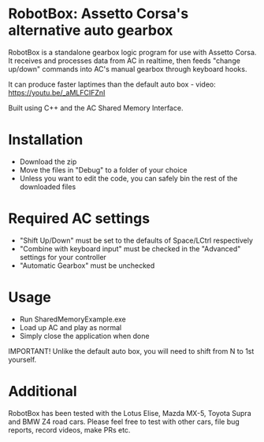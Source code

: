 # RobotBox: Assetto Corsa's alternative auto gearbox

RobotBox is a standalone gearbox logic program for use with Assetto Corsa. It receives and processes data from AC in realtime, then feeds "change up/down" commands into AC's manual gearbox through keyboard hooks.

It can produce faster laptimes than the default auto box - video:
https://youtu.be/_aMLFCIFZnI

Built using C++ and the AC Shared Memory Interface.

# Installation
- Download the zip
- Move the files in "Debug" to a folder of your choice
- Unless you want to edit the code, you can safely bin the rest of the downloaded files

# Required AC settings
- "Shift Up/Down" must be set to the defaults of Space/LCtrl respectively
- "Combine with keyboard input" must be checked in the "Advanced" settings for your controller
- "Automatic Gearbox" must be unchecked

# Usage
- Run SharedMemoryExample.exe
- Load up AC and play as normal
- Simply close the application when done

IMPORTANT! Unlike the default auto box, you will need to shift from N to 1st yourself.

# Additional
RobotBox has been tested with the Lotus Elise, Mazda MX-5, Toyota Supra and BMW Z4 road cars. Please feel free to test with other cars, file bug reports, record videos, make PRs etc.
